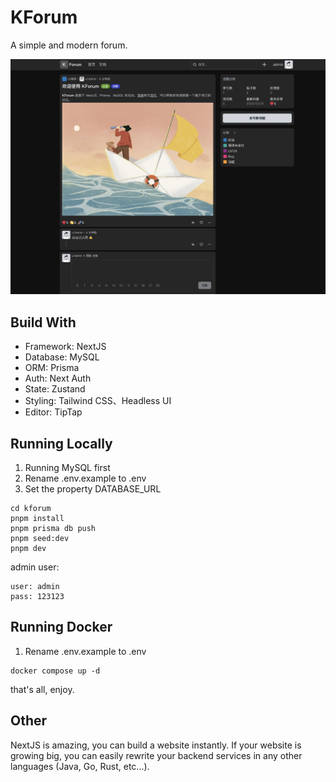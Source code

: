 # KForum

A simple and modern forum.

![screenshot](./docs/screenshot.png)

## Build With

* Framework: NextJS
* Database: MySQL
* ORM: Prisma
* Auth: Next Auth
* State: Zustand
* Styling: Tailwind CSS、Headless UI
* Editor: TipTap

## Running Locally

1. Running MySQL first
2. Rename .env.example to .env
3. Set the property DATABASE_URL

```shell
cd kforum
pnpm install
pnpm prisma db push
pnpm seed:dev
pnpm dev
```

admin user:

```text
user: admin
pass: 123123
```

## Running Docker

1. Rename .env.example to .env

```shell
docker compose up -d
```

that's all, enjoy.

## Other

NextJS is amazing, you can build a website instantly. If your website is growing big, you can easily rewrite your backend services in any other languages (Java, Go, Rust, etc...).
